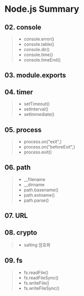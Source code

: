 # Node.js Summary

## 02. console

> - console.error()
> - console.table()
> - console.dir()
> - console.time()
> - console.timeEnd()

## 03. module.exports

## 04. timer

> - setTimeout()
> - setInterval()
> - setImmediate()

## 05. process

> - process.on("exit",)
> - process.on("beforeExit",)
> - process.exit()

## 06. path

> - \_\_filename
> - \_\_dirname
> - path.basename()
> - path.extname()
> - path.parse()

## 07. URL

## 08. crypto

> - salting 암호화

## 09. fs

> - fs.readFile()
> - fs.readFileSync()
> - fs.writeFile()
> - fs.writeFileSync()
